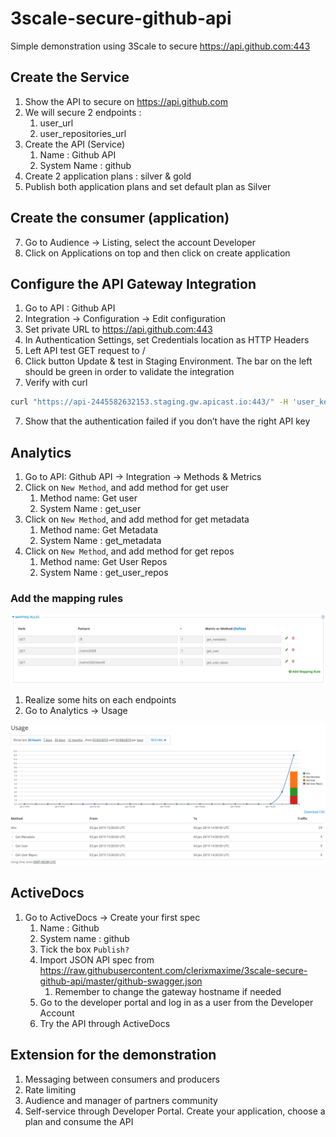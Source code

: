 # 3scale-secure-github-api
Simple demonstration using 3Scale to secure https://api.github.com:443

## Create the Service
1. Show the API to secure on https://api.github.com
2. We will secure 2 endpoints :
	1. user_url
	2. user_repositories_url
3.  Create the API (Service) 
	1. Name : Github API
	2. System Name : github
4. Create 2 application plans : silver & gold
5. Publish both application plans and set default plan as Silver

## Create the consumer (application)
7. Go to Audience -> Listing, select the account Developer
8. Click on Applications on top and then click on create application

## Configure the API Gateway Integration
1. Go to API : Github API
2. Integration -> Configuration -> Edit configuration
3. Set private URL to https://api.github.com:443
4. In Authentication Settings, set Credentials location as HTTP Headers
5. Left API test GET request to /
6. Click button Update & test in Staging Environment. The bar on the left should be green in order to validate the integration
7. Verify with curl 
```bash
curl "https://api-2445582632153.staging.gw.apicast.io:443/" -H 'user_key: c87ffb1ddde74f4cd7f6750d0113bffd' | jq .
```
7. Show that the authentication failed if you don’t  have the right API key

## Analytics
1. Go to API: Github API -> Integration -> Methods & Metrics
2. Click on `New Method`, and add method for get user
	1. Method name: Get user
	2. System Name : get_user
3.  Click on `New Method`, and add method for get metadata
	1. Method name: Get Metadata
	2. System Name : get_metadata
4. Click on `New Method`, and add method for get repos
	1. Method name: Get User Repos
	2. System Name : get_user_repos

### Add the mapping rules

![Mapping rules](https://raw.githubusercontent.com/clerixmaxime/3scale-secure-github-api/master/images/mapping_rules.png)

1. Realize some hits on each endpoints
2. Go to Analytics -> Usage

![Analytics](https://raw.githubusercontent.com/clerixmaxime/3scale-secure-github-api/master/images/analytics.png)

## ActiveDocs
1. Go to ActiveDocs -> Create your first spec
	1. Name : Github
	2. System name : github
	3. Tick the box `Publish?`
	4. Import JSON API spec from https://raw.githubusercontent.com/clerixmaxime/3scale-secure-github-api/master/github-swagger.json
		1. Remember to change the gateway hostname if needed
	5. Go to the developer portal and log in as a user from the Developer Account
	6. Try the API through ActiveDocs

## Extension for the demonstration
1. Messaging between consumers and producers
2. Rate limiting
3. Audience and manager of partners community
4. Self-service through Developer Portal. Create your application, choose a plan and consume the API
